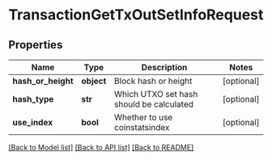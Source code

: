 # TransactionGetTxOutSetInfoRequest

## Properties
Name | Type | Description | Notes
------------ | ------------- | ------------- | -------------
**hash_or_height** | **object** | Block hash or height | [optional] 
**hash_type** | **str** | Which UTXO set hash should be calculated | [optional] 
**use_index** | **bool** | Whether to use coinstatsindex | [optional] 

[[Back to Model list]](../README.md#documentation-for-models) [[Back to API list]](../README.md#documentation-for-api-endpoints) [[Back to README]](../README.md)

